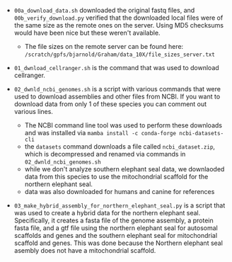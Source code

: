 - `00a_download_data.sh` downloaded the original fastq files, and `00b_verify_download.py` verified that the downloaded local files were of the same size as the remote ones on the server. Using MD5 checksums would have been nice but these weren't available. 
    - The file sizes on the remote server can be found here: `/scratch/gpfs/bjarnold/Graham/data_10X/file_sizes_server.txt`

- `01_dwnload_cellranger.sh` is the command that was used to download cellranger.

- `02_dwnld_ncbi_genomes.sh` is a script with various commands that were used to download assemblies and other files from NCBI. If you want to download data from only 1 of these species you can comment out various lines.
    - The NCBI command line tool was used to perform these downloads and was installed via `mamba install -c conda-forge ncbi-datasets-cli`
    - the `datasets` command downloads a file called `ncbi_dataset.zip`, which is decompressed and renamed via commands in `02_dwnld_ncbi_genomes.sh`
    - while we don't analyze southern elephant seal data, we downlaoded data from this species to use the mitochondrial scaffold for the northern elephant seal. 
    - data was also downloaded for humans and canine for references

- `03_make_hybrid_assembly_for_northern_elephant_seal.py` is a script that was used to create a hybrid data for the northern elephant seal. Specifically, it creates a fasta file of the genome assembly, a protein fasta file, and a gtf file using the northern elephant seal for autosomal scaffolds and genes and the southern elephant seal for mitochondrial scaffold and genes. This was done because the Northern elephant seal asembly does not have a mitochondrial scaffold.